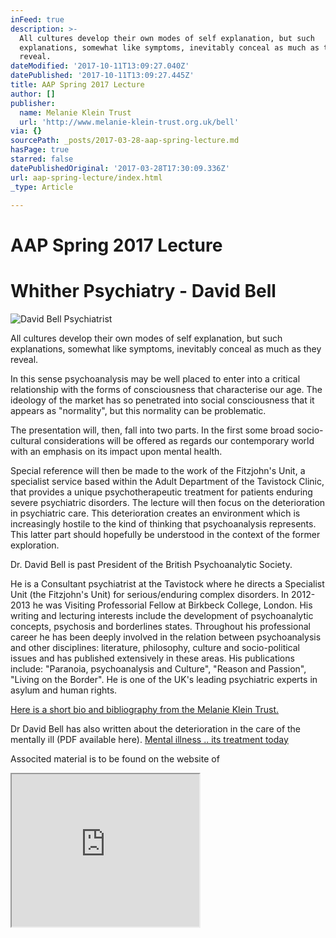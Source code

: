 ```yaml
---
inFeed: true
description: >-
  All cultures develop their own modes of self explanation, but such
  explanations, somewhat like symptoms, inevitably conceal as much as they
  reveal.
dateModified: '2017-10-11T13:09:27.040Z'
datePublished: '2017-10-11T13:09:27.445Z'
title: AAP Spring 2017 Lecture
author: []
publisher:
  name: Melanie Klein Trust
  url: 'http://www.melanie-klein-trust.org.uk/bell'
via: {}
sourcePath: _posts/2017-03-28-aap-spring-lecture.md
hasPage: true
starred: false
datePublishedOriginal: '2017-03-28T17:30:09.336Z'
url: aap-spring-lecture/index.html
_type: Article

---
```

# **AAP Spring 2017 Lecture**

# **Whither Psychiatry - David Bell**
![David Bell Psychiatrist](https://the-grid-user-content.s3-us-west-2.amazonaws.com/94eada76-e568-4d3f-981d-b9a9c834db9a.jpg)

All cultures develop their own modes of self explanation, but such explanations, somewhat like symptoms, inevitably conceal as much as they reveal.

In this sense psychoanalysis may be well placed to enter into a critical relationship with the forms of consciousness that characterise our age. The ideology of the market has so penetrated into social consciousness that it appears as "normality", but this normality can be problematic.

The presentation will, then, fall into two parts. In the first some broad socio-cultural considerations will be offered as regards our contemporary world with an emphasis on its impact upon mental health.

Special reference will then be made to the work of the Fitzjohn's Unit, a specialist service based within the Adult Department of the Tavistock Clinic, that provides a unique psychotherapeutic treatment for patients enduring severe psychiatric disorders. The lecture will then focus on the deterioration in psychiatric care. This deterioration creates an environment which is increasingly hostile to the kind of thinking that psychoanalysis represents. This latter part should hopefully be understood in the context of the former exploration.

Dr. David Bell is past President of the British Psychoanalytic Society.

He is a Consultant psychiatrist at the Tavistock where he directs a Specialist Unit (the Fitzjohn's Unit) for serious/enduring complex disorders. In 2012-2013 he was Visiting Professorial Fellow at Birkbeck College, London. His writing and lecturing interests include the development of psychoanalytic concepts, psychosis and borderlines states. Throughout his professional career he has been deeply involved in the relation between psychoanalysis and other disciplines: literature, philosophy, culture and socio-political issues and has published extensively in these areas. His publications include: "Paranoia, psychoanalysis and Culture", "Reason and Passion", "Living on the Border". He is one of the UK's leading psychiatric experts in asylum and human rights.

[Here is a short bio and bibliography from the Melanie Klein Trust.][0]

Dr David Bell has also written about the deterioration in the care of the mentally ill (PDF available here).
[Mental illness .. its treatment today][1]

Associted material is to be found on the website of

<iframe src="https://the-grid.github.io/ed-userhtml/?g=eJxdTjsSgjAQrfEUa6xDeifQ0EjHFSJZTEaEzGbR6xsVRuDNbLPvq61_greFeJEJAUmUB5iR6YVzaOyG2tLRM0r23OPaPZ824Ai7FMIc4lmp1gWfj3TLp7sS8LUVoro0tQDCPunGR8r5PLQyq7xMq1RY6qOUcPpXgpQb0WaUxdiSD-zHYbd-QYUDE0I3ElzQ9OzADBbYITTTtfct1AMjYeS98bfmDXInVDc" height="244" style=""></iframe>



[0]: http://www.melanie-klein-trust.org.uk/bell "bibliography"
[1]: http://chpi.org.uk/wp-content/uploads/2013/12/David-Bell-analysis-Mental-illness-and-its-treatment-today.pdf